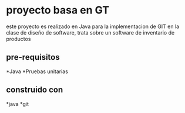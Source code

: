 # proyecto basa en GT

este proyecto es realizado en Java para la implementacion de GIT en la clase 
de diseño de software, trata sobre un software de inventario de productos

## pre-requisitos
*Java
*Pruebas unitarias

## construido con 
*java
*git